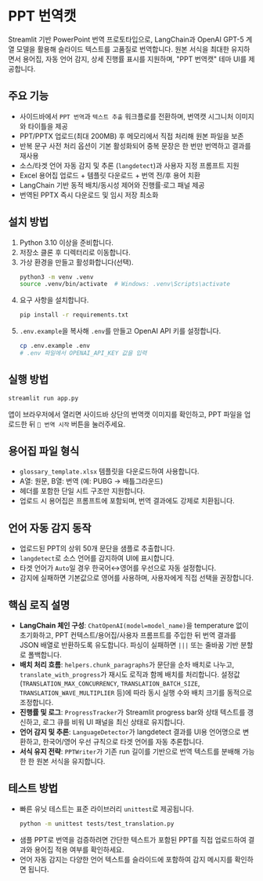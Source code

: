 # PPT 번역캣

Streamlit 기반 PowerPoint 번역 프로토타입으로, LangChain과 OpenAI GPT-5 계열 모델을 활용해 슬라이드 텍스트를 고품질로 번역합니다. 원본 서식을 최대한 유지하면서 용어집, 자동 언어 감지, 상세 진행률 표시를 지원하며, "PPT 번역캣" 테마 UI를 제공합니다.

## 주요 기능
- 사이드바에서 `PPT 번역`과 `텍스트 추출` 워크플로를 전환하며, 번역캣 시그니처 이미지와 타이틀을 제공
- PPT/PPTX 업로드(최대 200MB) 후 메모리에서 직접 처리해 원본 파일을 보존
- 반복 문구 사전 처리 옵션이 기본 활성화되어 중복 문장은 한 번만 번역하고 결과를 재사용
- 소스/타겟 언어 자동 감지 및 추론 (`langdetect`)과 사용자 지정 프롬프트 지원
- Excel 용어집 업로드 + 템플릿 다운로드 + 번역 전/후 용어 치환
- LangChain 기반 동적 배치/동시성 제어와 진행률·로그 패널 제공
- 번역된 PPTX 즉시 다운로드 및 임시 저장 최소화

## 설치 방법
1. Python 3.10 이상을 준비합니다.
2. 저장소 클론 후 디렉터리로 이동합니다.
3. 가상 환경을 만들고 활성화합니다(선택).
   ```bash
   python3 -m venv .venv
   source .venv/bin/activate  # Windows: .venv\Scripts\activate
   ```
4. 요구 사항을 설치합니다.
   ```bash
   pip install -r requirements.txt
   ```
5. `.env.example`을 복사해 `.env`를 만들고 OpenAI API 키를 설정합니다.
   ```bash
   cp .env.example .env
   # .env 파일에서 OPENAI_API_KEY 값을 입력
   ```

## 실행 방법
```bash
streamlit run app.py
```
앱이 브라우저에서 열리면 사이드바 상단의 번역캣 이미지를 확인하고, PPT 파일을 업로드한 뒤 `🚀 번역 시작` 버튼을 눌러주세요.

## 용어집 파일 형식
- `glossary_template.xlsx` 템플릿을 다운로드하여 사용합니다.
- A열: 원문, B열: 번역 (예: PUBG → 배틀그라운드)
- 헤더를 포함한 단일 시트 구조만 지원합니다.
- 업로드 시 용어집은 프롬프트에 포함되며, 번역 결과에도 강제로 치환됩니다.

## 언어 자동 감지 동작
- 업로드된 PPT의 상위 50개 문단을 샘플로 추출합니다.
- `langdetect`로 소스 언어를 감지하여 UI에 표시합니다.
- 타겟 언어가 `Auto`일 경우 한국어↔영어를 우선으로 자동 설정합니다.
- 감지에 실패하면 기본값으로 영어를 사용하며, 사용자에게 직접 선택을 권장합니다.

## 핵심 로직 설명
- **LangChain 체인 구성**: `ChatOpenAI(model=model_name)`을 temperature 없이 초기화하고, PPT 컨텍스트/용어집/사용자 프롬프트를 주입한 뒤 번역 결과를 JSON 배열로 반환하도록 유도합니다. 파싱이 실패하면 `|||` 또는 줄바꿈 기반 분할로 폴백합니다.
- **배치 처리 흐름**: `helpers.chunk_paragraphs`가 문단을 순차 배치로 나누고, `translate_with_progress`가 재시도 로직과 함께 배치를 처리합니다. 설정값(`TRANSLATION_MAX_CONCURRENCY`, `TRANSLATION_BATCH_SIZE`, `TRANSLATION_WAVE_MULTIPLIER` 등)에 따라 동시 실행 수와 배치 크기를 동적으로 조정합니다.
- **진행률 및 로그**: `ProgressTracker`가 Streamlit progress bar와 상태 텍스트를 갱신하고, 로그 큐를 비워 UI 패널을 최신 상태로 유지합니다.
- **언어 감지 및 추론**: `LanguageDetector`가 langdetect 결과를 UI용 언어명으로 변환하고, 한국어/영어 우선 규칙으로 타겟 언어를 자동 추론합니다.
- **서식 유지 전략**: `PPTWriter`가 기존 run 길이를 기반으로 번역 텍스트를 분배해 가능한 한 원본 서식을 유지합니다.

## 테스트 방법
- 빠른 유닛 테스트는 표준 라이브러리 `unittest`로 제공됩니다.
  ```bash
  python -m unittest tests/test_translation.py
  ```
- 샘플 PPT로 번역을 검증하려면 간단한 텍스트가 포함된 PPT를 직접 업로드하여 결과와 용어집 적용 여부를 확인하세요.
- 언어 자동 감지는 다양한 언어 텍스트를 슬라이드에 포함하여 감지 메시지를 확인하면 됩니다.
